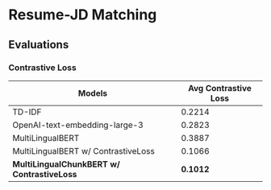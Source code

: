 # Resume-JD Matching


## Evaluations

### Contrastive Loss

| **Models**                                 | **Avg Contrastive Loss** |
|-------------------------------------------|---------------------------|
| TD-IDF                                     | 0.2214                    |
| OpenAI-text-embedding-large-3             | 0.2823                    |
| MultiLingualBERT                           | 0.3887                    |
| MultiLingualBERT w/ ContrastiveLoss        | 0.1066                    |
| **MultiLingualChunkBERT w/ ContrastiveLoss** | **0.1012**               |
